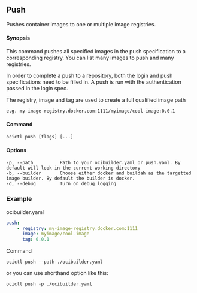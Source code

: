 ## Push

Pushes container images to one or multiple image registries. 

#### Synopsis

This command pushes all specified images in the push specification to a corresponding registry. You can list many images to push
and many registries.

In order to complete a push to a repository, both the login and push specifications need to be filled in. A push is run with the
authentication passed in the login spec.

The registry, image and tag are used to create a full qualified image path 

``e.g. my-image-registry.docker.com:1111/myimage/cool-image:0.0.1``

#### Command

```
ocictl push [flags] [...]
```

#### Options

```
-p, --path          Path to your ocibuilder.yaml or push.yaml. By default will look in the current working directory
-b, --builder       Choose either docker and buildah as the targetted image builder. By default the builder is docker.
-d, --debug         Turn on debug logging
```

### Example

ocibuilder.yaml
```yaml
push:
    - registry: my-image-registry.docker.com:1111
      image: myimage/cool-image
      tag: 0.0.1
```
Command
```
ocictl push --path ./ocibuilder.yaml
```

or you can use shorthand option like this: 

```
ocictl push -p ./ocibuilder.yaml
```